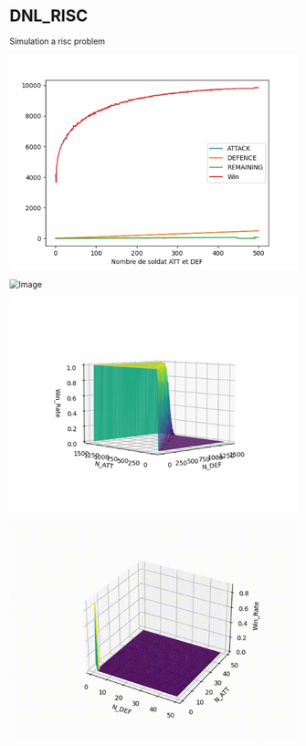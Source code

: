 # DNL_RISC
Simulation a risc problem

![Video](readme_media_files/Courbe_en_fonction_de_N_SOLDAT_0_to_500.png?raw=true "Title")

![Image](readme_media_files/animation_N_ATT.gif)


![Image](readme_media_files/3D_WinRate_echantillon=1000_interval=10.png?raw=true "Title")

![Video](readme_media_files/animation_3D_P10000_N50.gif)
